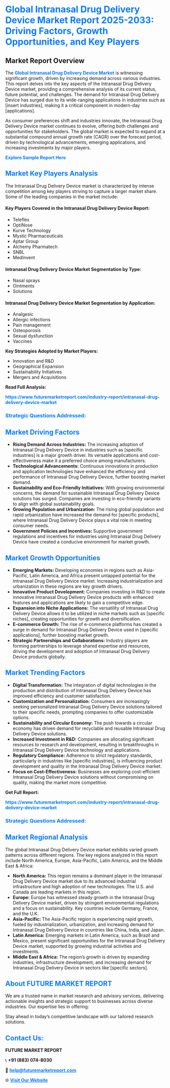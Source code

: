 <h1 style="color: #007BFF;">Global Intranasal Drug Delivery Device Market Report 2025-2033: Driving Factors, Growth Opportunities, and Key Players</h1>

<section id="overview">
<h2>Market Report Overview</h2>
<p>The <a href="https://www.futuremarketreport.com/industry-report/intranasal-drug-delivery-device-market" style="color: #007BFF; text-decoration: none;"><strong>Global Intranasal Drug Delivery Device Market</strong></a> is witnessing significant growth, driven by increasing demand across various industries. This report delves into the key aspects of the Intranasal Drug Delivery Device market, providing a comprehensive analysis of its current status, future potential, and challenges. The demand for Intranasal Drug Delivery Device has surged due to its wide-ranging applications in industries such as [insert industries], making it a critical component in modern-day [applications].</p>
<p>As consumer preferences shift and industries innovate, the Intranasal Drug Delivery Device market continues to evolve, offering both challenges and opportunities for stakeholders. The global market is expected to expand at a substantial compound annual growth rate (CAGR) over the forecast period, driven by technological advancements, emerging applications, and increasing investments by major players.</p>
</section>

<section id="overview">
<p><a href="https://www.futuremarketreport.com/request-sample/reportId=84641" style="color: #007BFF; text-decoration: none;"><strong>Explore Sample Report Here</strong></a></p>
</section>

<section id="key-players">
<h2 style="color: #007BFF;">Market Key Players Analysis</h2>
<p>The Intranasal Drug Delivery Device market is characterized by intense competition among key players striving to capture a larger market share. Some of the leading companies in the market include:</p>
<h4>Key Players Covered in the Intranasal Drug Delivery Device Report:</h4>
<ul><li>Teleflex</li><li>OptiNose</li><li>Kurve Technology</li><li>Mystic Pharmaceuticals</li><li>Aptar Group</li><li>Alchemy Pharmatech</li><li>SNBL</li><li>MedInvent</li></ul>
<h4>Intranasal Drug Delivery Device Market Segmentation by Type:</h4>
<ul><li>Nasal sprays</li><li>Ointments</li><li>Solutions</li></ul>

<h4>Intranasal Drug Delivery Device Market Segmentation by Application:</h4>
<ul><li>Analgesic</li><li>Allergic infections</li><li>Pain management</li><li>Osteoporosis</li><li>Sexual dysfunction</li><li>Vaccines</li></ul>
<p><strong>Key Strategies Adopted by Market Players:</strong></p>
<ul>
<li>Innovation and R&D</li>
<li>Geographical Expansion</li>
<li>Sustainability Initiatives</li>
<li>Mergers and Acquisitions</li>
</ul>
</section>

<section>
<p><strong>Read Full Analysis: </strong></p><a href="https://www.futuremarketreport.com/industry-report/intranasal-drug-delivery-device-market" style="color: #007BFF; text-decoration: none;"><strong>https://www.futuremarketreport.com/industry-report/intranasal-drug-delivery-device-market</strong></a>
<h3 style="color: #007BFF;">Strategic Questions Addressed:</h3>
</section>

<section id="driving-factors">
<h2 style="color: #007BFF;">Market Driving Factors</h2>
<ul>
<li><strong>Rising Demand Across Industries:</strong> The increasing adoption of Intranasal Drug Delivery Device in industries such as [specific industries] is a major growth driver. Its versatile applications and cost-effectiveness make it a preferred choice among manufacturers.</li>
<li><strong>Technological Advancements:</strong> Continuous innovations in production and application technologies have enhanced the efficiency and performance of Intranasal Drug Delivery Device, further boosting market demand.</li>
<li><strong>Sustainability and Eco-Friendly Initiatives:</strong> With growing environmental concerns, the demand for sustainable Intranasal Drug Delivery Device solutions has surged. Companies are investing in eco-friendly variants to align with global sustainability goals.</li>
<li><strong>Growing Population and Urbanization:</strong> The rising global population and rapid urbanization have increased the demand for [specific products], where Intranasal Drug Delivery Device plays a vital role in meeting consumer needs.</li>
<li><strong>Government Policies and Incentives:</strong> Supportive government regulations and incentives for industries using Intranasal Drug Delivery Device have created a conducive environment for market growth.</li>
</ul>
</section>

<section id="growth-opportunities">
<h2 style="color: #007BFF;">Market Growth Opportunities</h2>
<ul>
<li><strong>Emerging Markets:</strong> Developing economies in regions such as Asia-Pacific, Latin America, and Africa present untapped potential for the Intranasal Drug Delivery Device market. Increasing industrialization and urbanization in these regions are key growth drivers.</li>
<li><strong>Innovative Product Development:</strong> Companies investing in R&D to create innovative Intranasal Drug Delivery Device products with enhanced features and applications are likely to gain a competitive edge.</li>
<li><strong>Expansion into Niche Applications:</strong> The versatility of Intranasal Drug Delivery Device allows it to be utilized in niche markets such as [specific niches], creating opportunities for growth and diversification.</li>
<li><strong>E-commerce Growth:</strong> The rise of e-commerce platforms has created a surge in demand for Intranasal Drug Delivery Device used in [specific applications], further boosting market growth.</li>
<li><strong>Strategic Partnerships and Collaborations:</strong> Industry players are forming partnerships to leverage shared expertise and resources, driving the development and adoption of Intranasal Drug Delivery Device products globally.</li>
</ul>
</section>

<section id="trending-factors">
<h2 style="color: #007BFF;">Market Trending Factors</h2>
<ul>
<li><strong>Digital Transformation:</strong> The integration of digital technologies in the production and distribution of Intranasal Drug Delivery Device has improved efficiency and customer satisfaction.</li>
<li><strong>Customization and Personalization:</strong> Consumers are increasingly seeking personalized Intranasal Drug Delivery Device solutions tailored to their specific needs, prompting companies to offer customizable options.</li>
<li><strong>Sustainability and Circular Economy:</strong> The push towards a circular economy has driven demand for recyclable and reusable Intranasal Drug Delivery Device solutions.</li>
<li><strong>Increased Investment in R&D:</strong> Companies are allocating significant resources to research and development, resulting in breakthroughs in Intranasal Drug Delivery Device technology and applications.</li>
<li><strong>Regulatory Compliance:</strong> Adherence to strict regulatory standards, particularly in industries like [specific industries], is influencing product development and quality in the Intranasal Drug Delivery Device market.</li>
<li><strong>Focus on Cost-Effectiveness:</strong> Businesses are exploring cost-efficient Intranasal Drug Delivery Device solutions without compromising on quality, making the market more competitive.</li>
</ul>
</section>

<section>
<p><strong>Get Full Report: </strong></p><a href="https://www.futuremarketreport.com/industry-report/intranasal-drug-delivery-device-market" style="color: #007BFF; text-decoration: none;"><strong>https://www.futuremarketreport.com/industry-report/intranasal-drug-delivery-device-market</strong></a>
<h3 style="color: #007BFF;">Strategic Questions Addressed:</h3>
</section>


<section id="regional-analysis">
<h2 style="color: #007BFF;">Market Regional Analysis</h2>
<p>The global Intranasal Drug Delivery Device market exhibits varied growth patterns across different regions. The key regions analyzed in this report include North America, Europe, Asia-Pacific, Latin America, and the Middle East & Africa:</p>
<ul>
<li><strong>North America:</strong> This region remains a dominant player in the Intranasal Drug Delivery Device market due to its advanced industrial infrastructure and high adoption of new technologies. The U.S. and Canada are leading markets in this region.</li>
<li><strong>Europe:</strong> Europe has witnessed steady growth in the Intranasal Drug Delivery Device market, driven by stringent environmental regulations and a focus on sustainability. Key countries include Germany, France, and the U.K.</li>
<li><strong>Asia-Pacific:</strong> The Asia-Pacific region is experiencing rapid growth, fueled by industrialization, urbanization, and increasing demand for Intranasal Drug Delivery Device in countries like China, India, and Japan.</li>
<li><strong>Latin America:</strong> Emerging markets in Latin America, such as Brazil and Mexico, present significant opportunities for the Intranasal Drug Delivery Device market, supported by growing industrial activities and investments.</li>
<li><strong>Middle East & Africa:</strong> The region’s growth is driven by expanding industries, infrastructure development, and increasing demand for Intranasal Drug Delivery Device in sectors like [specific sectors].</li>
</ul>
</section>

<footer>
<h2 style="color: #007BFF;">About FUTURE MARKET REPORT</h2>
<p>We are a trusted name in market research and advisory services, delivering actionable insights and strategic support to businesses across diverse industries. Our expertise lies in offering:</p>

<p>Stay ahead in today’s competitive landscape with our tailored research solutions.</p>

<h2 style="color: #007BFF;">Contact Us:</h2>
<p><strong>FUTURE MARKET REPORT</strong></p>
<p>📞 <strong>+91 (883) 074-8030</strong></p>
<p>📧 <strong><a href="mailto:help@futuremarketreport.com" style="color: #007BFF;">help@futuremarketreport.com</a></strong></p>
<p>🌐 <strong><a href="https://www.futuremarketreport.com/" style="color: #007BFF;">Visit Our Website</a></strong></p>
</footer>